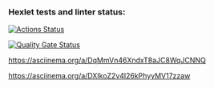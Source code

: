 ### Hexlet tests and linter status:
[![Actions Status](https://github.com/AnaMirSia/frontend-project-44/actions/workflows/hexlet-check.yml/badge.svg)](https://github.com/AnaMirSia/frontend-project-44/actions)

[![Quality Gate Status](https://sonarcloud.io/api/project_badges/measure?project=AnaMirSia_frontend-project-44&metric=alert_status)](https://sonarcloud.io/summary/new_code?id=AnaMirSia_frontend-project-44)

https://asciinema.org/a/DqMmVn46XndxT8aJC8WqJCNNQ

https://asciinema.org/a/DXIkoZ2v4l26kPhyyMV17zzaw
